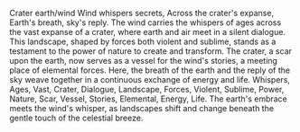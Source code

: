 Crater earth/wind
Wind whispers secrets,
Across the crater's expanse,
Earth's breath, sky's reply.
The wind carries the whispers of ages across the vast expanse of a crater, where earth and air meet in a silent dialogue. This landscape, shaped by forces both violent and sublime, stands as a testament to the power of nature to create and transform. The crater, a scar upon the earth, now serves as a vessel for the wind's stories, a meeting place of elemental forces. Here, the breath of the earth and the reply of the sky weave together in a continuous exchange of energy and life.
Whispers, Ages, Vast, Crater, Dialogue, Landscape, Forces, Violent, Sublime, Power, Nature, Scar, Vessel, Stories, Elemental, Energy, Life.
The earth's embrace meets the wind's whisper, as landscapes shift and change beneath the gentle touch of the celestial breeze.